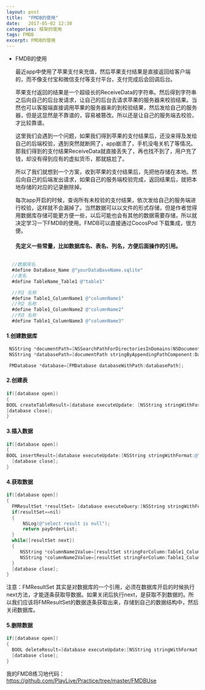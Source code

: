 ```yaml
---
layout: post
title:  "FMDB的使用"
date:   2017-05-02 12:30
categories: 框架的使用
tags: FMDB
excerpt: FMDB的使用
---
```


* FMDB的使用

  最近app中使用了苹果支付来充值，然后苹果支付结果是直接返回给客户端的，而不像支付宝和微信支付等支付平台，支付完成后会回调后台。

  苹果支付返回的结果是一个超级长的ReceiveData的字符串。然后得到字符串之后向自己的后台发请求，让自己的后台去请求苹果的服务器来校验结果。当然也可以客服端直接调用苹果的服务器来的到校验结果，然后发给自己的服务器，但是这显然是不靠谱的，容易被篡改。所以还是让自己的服务端去校验，才比较靠谱。

  这里我们会遇到一个问题，如果我们得到苹果的支付结果后，还没来得及发给自己的后端校验，遇到突然就断网了，app崩溃了，手机没电关机了等情况。那我们得到的支付结果ReceiveData就直接丢失了，再也找不到了，用户充了钱，却没有得到应有的虚拟货币，那就尴尬了。

  所以了我们就想到一个方案，收到苹果的支付结果后，先把他存储在本地。然后向自己的后端发出请求，如果自己的服务端校验完成，返回结果后，就把本地存储的对应的记录删除掉。

  每次app开启的时候，查询所有未校验的支付结果，依次发给自己的服务端进行校验，这样就不会漏掉了。当然数据可以以文件的形式存储，但是作者觉得用数据库存储可能更方便一些，以后可能也会有其他的数据需要存储，所以就决定学习一下FMDB的使用。FMDB可以直接通过CocosPod 下载集成，很方便。

  #### 先定义一些常量，比如数据库名、表名、列名，方便后面操作的引用。

``` objective-c

  //数据库名
  #define DataBase_Name @"yourDataBaseName.sqlite"
  //表名
  #define TableName_Table1 @"table1"

  //列1 名称
  #define Table1_ColumnName1 @"columnName1"
  //列2 名称
  #define Table1_ColumnName2 @"columnName2"
  //列3 名称
  #define Table1_ColumnName3 @"columnName3"
```

  #### 1.创建数据库
  ``` objective-c
   NSString *documentPath=[NSSearchPathForDirectoriesInDomains(NSDocumentDirectory, NSUserDomainMask, YES) lastObject];
   NSString *databasePath=[documentPath stringByAppendingPathComponent:DataBase_Name];

   FMDatabase *database=[FMDatabase databaseWithPath:databasePath];

  ```

  #### 2.创建表
  ``` objective-c
  if([database open])
{
  BOOL createTableResult=[database executeUpdate: [NSString stringWithFormat:@"create table %@ (%@ text,%@ text,%@ integer)",TableName_Table1,Table1_ColumnName1,Table1_ColumnName2,Table1_ColumnName3]];
  [database close];
}
  ```

  #### 3.插入数据
  ``` objective-c
  if([database open])
{
  BOOL insertResult=[database executeUpdate:[NSString stringWithFormat:@"insert into %@ (%@,%@,%@) values ('%@','%@',%ld)",TableName_Table1,Table1_ColumnName1,Table1_ColumnName2,Table1_ColumnName3,@"testColomnValue1",@"testColomnValue2",10001]];
    [database close];
}
  ```

  #### 4.获取数据
  ``` objective-c
  if([database open])
{
    FMResultSet *resultSet= [database executeQuery:[NSString stringWithFormat:@"select * from %@ where %@=%ld",TableName_Table1,Table1_ColumnName3,10001]];
    if(resultSet==nil)
    {
        NSLog(@"select result is null");
        return payOrderList;
    }
    while([resultSet next])
    {
       NSString *columnName1Value=[resultSet stringForColumn:Table1_ColumnName1];
       NSString *columnName2Value=[resultSet stringForColumn:Table1_ColumnName2];
    }
    [database close];
}
  ```
  注意：FMResultSet 其实是对数据库的一个引用，必须在数据库开启的时候执行next方法，才能逐条获取导数据。如果关闭后执行next，是获取不到数据的。所以我们应该将FMResultSet的数据逐条获取出来，存储到自己的数据结构中，然后关闭数据库。

  #### 5.删除数据
  ``` objective-c
  if([database open])
{
    BOOL deleteResult=[database executeUpdate:[NSString stringWithFormat:@"delete from %@ where %@='%@' and %@=%ld",TableName_Table1,Table1_ColumnName1,@"testColomnValue1"];
    [database close];
}
  ```


  我的FMDB练习地代码：https://github.com/PlayLive/Practice/tree/master/FMDBUse
